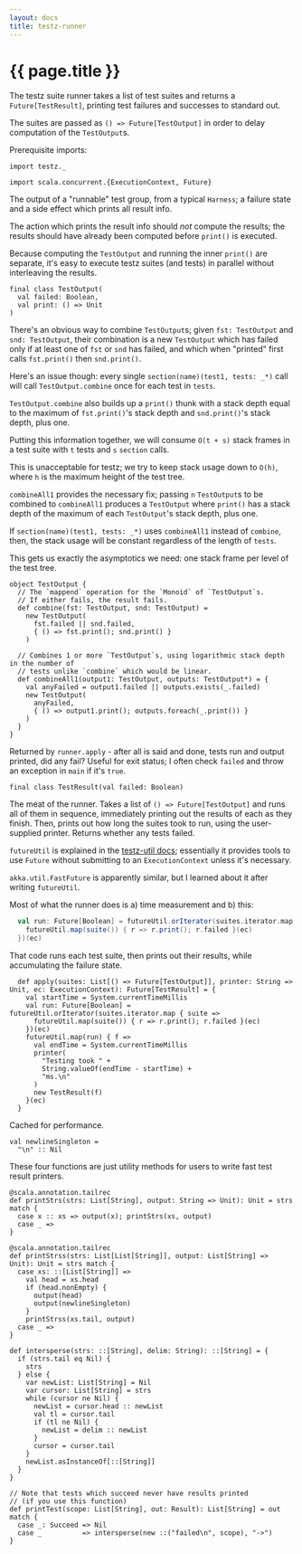```yaml
---
layout: docs
title: testz-runner
---
```


# {{ page.title }}

The testz suite runner takes a list of test suites and returns a
`Future[TestResult]`, printing test failures and successes to standard out.

The suites are passed as `() => Future[TestOutput]` in order to delay computation
of the `TestOutput`s.

Prerequisite imports:

```tut:silent
import testz._

import scala.concurrent.{ExecutionContext, Future}
```

The output of a "runnable" test group, from a typical `Harness`;
a failure state and a side effect which prints all result info.

The action which prints the result info should *not* compute the
results; the results should have already been computed before `print()`
is executed.

Because computing the `TestOutput` and running the inner `print()` are separate,
it's easy to execute testz suites (and tests) in parallel without interleaving
the results.

```tut:silent
final class TestOutput(
  val failed: Boolean,
  val print: () => Unit
)
```

There's an obvious way to combine `TestOutput`s; given `fst: TestOutput` and
`snd: TestOutput`, their combination is a new `TestOutput` which has failed
only if at least one of `fst` or `snd` has failed, and which when "printed"
first calls `fst.print()` then `snd.print()`.

Here's an issue though: every single `section(name)(test1, tests: _*)` call
will call `TestOutput.combine` once for each test in `tests`.

`TestOutput.combine` also builds up a `print()` thunk with a stack depth equal to
the maximum of `fst.print()`'s stack depth and `snd.print()`'s stack depth, plus one.

Putting this information together, we will consume `O(t + s)` stack frames in a test
suite with `t` tests and `s` `section` calls.

This is unacceptable for testz; we try to keep stack usage down to `O(h)`, where
`h` is the maximum height of the test tree.

`combineAll1` provides the necessary fix; passing `n` `TestOutput`s to be combined
to `combineAll1` produces a `TestOutput` where `print()` has a stack depth of the
maximum of each `TestOutput`'s stack depth, plus one.

If `section(name)(test1, tests: _*)` uses `combineAll1` instead of `combine`,
then, the stack usage will be constant regardless of the length of `tests`.

This gets us exactly the asymptotics we need: one stack frame per level of the
test tree.

```tut:silent
object TestOutput {
  // The `mappend` operation for the `Monoid` of `TestOutput`s.
  // If either fails, the result fails.
  def combine(fst: TestOutput, snd: TestOutput) =
    new TestOutput(
      fst.failed || snd.failed,
      { () => fst.print(); snd.print() }
    )

  // Combines 1 or more `TestOutput`s, using logarithmic stack depth in the number of
  // tests unlike `combine` which would be linear.
  def combineAll1(output1: TestOutput, outputs: TestOutput*) = {
    val anyFailed = output1.failed || outputs.exists(_.failed)
    new TestOutput(
      anyFailed,
      { () => output1.print(); outputs.foreach(_.print()) }
    )
  }
}
```

Returned by `runner.apply` - after all is said and done,
tests run and output printed, did any fail?
Useful for exit status; I often check `failed` and throw an exception
in `main` if it's `true`.

```tut:silent
final class TestResult(val failed: Boolean)
```

The meat of the runner.
Takes a list of `() => Future[TestOutput]` and runs all of them in sequence,
immediately printing out the results of each as they finish.
Then, prints out how long the suites took to run, using the user-supplied printer.
Returns whether any tests failed.

`futureUtil` is explained in the [testz-util docs](./10-util.html);
essentially it provides tools to use `Future` without submitting to an
`ExecutionContext` unless it's necessary.

`akka.util.FastFuture` is apparently similar, but I learned about it after
writing `futureUtil`.

Most of what the runner does is a) time measurement and b) this:
```scala
  val run: Future[Boolean] = futureUtil.orIterator(suites.iterator.map { suite =>
    futureUtil.map(suite()) { r => r.print(); r.failed }(ec)
  })(ec)
```

That code runs each test suite, then prints out their results, while accumulating
the failure state.

```tut:silent
  def apply(suites: List[() => Future[TestOutput]], printer: String => Unit, ec: ExecutionContext): Future[TestResult] = {
    val startTime = System.currentTimeMillis
    val run: Future[Boolean] = futureUtil.orIterator(suites.iterator.map { suite =>
      futureUtil.map(suite()) { r => r.print(); r.failed }(ec)
    })(ec)
    futureUtil.map(run) { f =>
      val endTime = System.currentTimeMillis
      printer(
        "Testing took " +
        String.valueOf(endTime - startTime) +
        "ms.\n"
      )
      new TestResult(f)
    }(ec)
  }
```

Cached for performance.

```tut:silent
val newlineSingleton =
  "\n" :: Nil
```

These four functions are just utility methods for users to write fast
test result printers.

```tut:silent
@scala.annotation.tailrec
def printStrs(strs: List[String], output: String => Unit): Unit = strs match {
  case x :: xs => output(x); printStrs(xs, output)
  case _ =>
}

@scala.annotation.tailrec
def printStrss(strs: List[List[String]], output: List[String] => Unit): Unit = strs match {
  case xs: ::[List[String]] =>
    val head = xs.head
    if (head.nonEmpty) {
      output(head)
      output(newlineSingleton)
    }
    printStrss(xs.tail, output)
  case _ =>
}

def intersperse(strs: ::[String], delim: String): ::[String] = {
  if (strs.tail eq Nil) {
    strs
  } else {
    var newList: List[String] = Nil
    var cursor: List[String] = strs
    while (cursor ne Nil) {
      newList = cursor.head :: newList
      val tl = cursor.tail
      if (tl ne Nil) {
        newList = delim :: newList
      }
      cursor = cursor.tail
    }
    newList.asInstanceOf[::[String]]
  }
}

// Note that tests which succeed never have results printed
// (if you use this function)
def printTest(scope: List[String], out: Result): List[String] = out match {
  case _: Succeed => Nil
  case _          => intersperse(new ::("failed\n", scope), "->")
}
```
